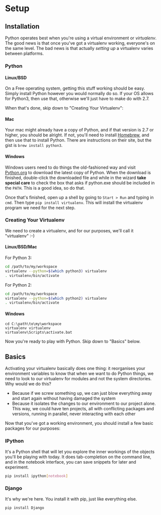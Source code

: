 # Setup

## Installation

Python operates best when you're using a virtual environment or *virtualenv*.
The good news is that once you've got a virtualenv working, everyone's on the
same level.  The bad news is that actually *setting up* a virtualenv varies
between platforms.

### Python

#### Linux/BSD

On a Free operating system, getting this stuff working should be easy.  Simply
install Python however you would normally do so.  If your OS allows for Python3,
then use that, otherwise we'll just have to make do with 2.7.

When that's done, skip down to "Creating Your Virtualenv":

#### Mac

Your mac might already have a copy of Python, and if that version is 2.7 or
higher, you should be alright.  If not, you'll need to install
[Homebrew](http://brew.sh/), and then use that to install Python.  There are
instructions on their site, but the gist is `brew install python3`.

#### Windows

Windows users need to do things the old-fashioned way and visit
[Python.org](https://www.python.org/downloads/windows/) to download the latest
copy of Python.  When the download is finished, double-click the downloaded file
and while in the wizard **take special care** to check the box that asks if
python.exe should be included in the `PATH`.  This is a good idea, so do that.

Once that's finished, open up a shell by going to `Start > Run` and typing in
`cmd`.  Then type `pip install virtualenv`.  This will install the virtualenv
program we need for the next step.

### Creating Your Virtualenv

We need to create a virtualenv, and for our purposes, we'll call it
"virtualenv" :-)

#### Linux/BSD/Mac

For Python 3:

```bash
cd /path/to/my/workspace
virtualenv --python=$(which python3) virtualenv
. virtualenv/bin/activate
```

For Python 2:

```bash
cd /path/to/my/workspace
virtualenv --python=$(which python2) virtualenv
. virtualenv/bin/activate
```

#### Windows

```
cd C:\path\to\my\workspace
virtualenv virtualenv
virtualenv\Scripts\activate.bat
```

Now you're ready to play with Python.  Skip down to "Basics" below.

## Basics

Activating your virtualenv basically does one thing: it reorganises your
environment variables to know that when we want to do Python things, we need to
look to our virtualenv for modules and not the system directories.  Why would we
do this?

* Because if we screw something up, we can just blow everything away and start
  again without having damaged the system
* Because it isolates the changes to our environment to our project alone.  This
  way, we could have ten projects, all with conflicting packages and versions,
  running in parallel, never interacting with each other

Now that you've got a working environment, you should install a few basic
packages for our purposes:

### IPython

It's a Python shell that will let you explore the inner workings of the objects
you'll be playing with today.  It does tab-completion on the command line, and
in the notebook interface, you can save snippets for later and experiment.

```bash
pip install ipython[notebook]
```

### Django

It's why we're here.  You install it with pip, just like everything else.

```bash
pip install Django
```
